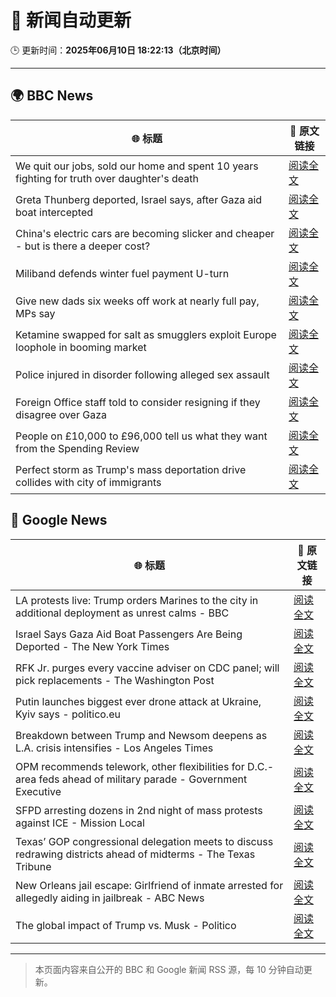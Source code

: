 # 🧠 新闻自动更新

🕒 更新时间：**2025年06月10日 18:22:13（北京时间）**

---

## 🌍 BBC News

| 🌐 标题 | 🔗 原文链接 |
|--------|-------------|
| We quit our jobs, sold our home and spent 10 years fighting for truth over daughter's death | [阅读全文](https://www.bbc.com/news/articles/cdxn5d4dzrwo) |
| Greta Thunberg deported, Israel says, after Gaza aid boat intercepted | [阅读全文](https://www.bbc.com/news/articles/c5y264x3nnno) |
| China's electric cars are becoming slicker and cheaper - but is there a deeper cost? | [阅读全文](https://www.bbc.com/news/articles/cy8d4v69jw6o) |
| Miliband defends winter fuel payment U-turn | [阅读全文](https://www.bbc.com/news/articles/c79e0qq3r31o) |
| Give new dads six weeks off work at nearly full pay, MPs say | [阅读全文](https://www.bbc.com/news/articles/crmk07jyjmxo) |
| Ketamine swapped for salt as smugglers exploit Europe loophole in booming market | [阅读全文](https://www.bbc.com/news/articles/c201jjgkvjlo) |
| Police injured in disorder following alleged sex assault | [阅读全文](https://www.bbc.com/news/articles/ckg4v04p008o) |
| Foreign Office staff told to consider resigning if they disagree over Gaza | [阅读全文](https://www.bbc.com/news/articles/cy8nzx1475ro) |
| People on £10,000 to £96,000 tell us what they want from the Spending Review | [阅读全文](https://www.bbc.com/news/articles/c1de612exp4o) |
| Perfect storm as Trump's mass deportation drive collides with city of immigrants | [阅读全文](https://www.bbc.com/news/articles/c3d47v7394go) |

## 📰 Google News

| 🌐 标题 | 🔗 原文链接 |
|--------|-------------|
| LA protests live: Trump orders Marines to the city in additional deployment as unrest calms - BBC | [阅读全文](https://news.google.com/rss/articles/CBMiVEFVX3lxTE9oUTRQTDBtMWppSFpNZmNyOTdoUDRHcHdLQXRXTUM0MmZKakN6bHhwdlpkeEhWeEJHZU15T1c0MElSOUhWME1neG1TeHQ5SVQ0OURTLQ?oc=5) |
| Israel Says Gaza Aid Boat Passengers Are Being Deported - The New York Times | [阅读全文](https://news.google.com/rss/articles/CBMioAFBVV95cUxQalFBOEVXMlNQMlJ4Rm9sQUgwemRNVUxvcHZUX2hEWmQtS3JCY1JXei1JVDZobnNyc0xQdzNYZUl5LTc1a2haMHJBa1VJcU9NMy1pY2tpX1pCN214dXpWalR4dDBRWlIxcUE5Qkdwd3dLTXFfQUdmSmlHanlKSzlQNUpGUzI0V21MMGpWc0VzYWdxOGo4RzY5eGJncXRPa2Vm?oc=5) |
| RFK Jr. purges every vaccine adviser on CDC panel; will pick replacements - The Washington Post | [阅读全文](https://news.google.com/rss/articles/CBMilgFBVV95cUxPd2tOSUIxeV85djg5YURaeFNRdXBZQjYtc2NMeWpaQmpwcE11Rk9MNktqbGszanRya1Q5TXBPX0lvUVBjV28taWNuVE92UmM2OW5iWnlhZ3RidWlmbnp6bnJoa0Vhb0Q1eWNhSkN1ZHlpdHNVVmJkZVp5VHR6UFYtbkZISTNNWlp4Q29mYU9ybUhyLWZYR0E?oc=5) |
| Putin launches biggest ever drone attack at Ukraine, Kyiv says - politico.eu | [阅读全文](https://news.google.com/rss/articles/CBMimgFBVV95cUxObUpXV3lGQWVqZW5lX1RpZTQzVnA2c1BwWTM4RjZzaXJnSmhqVXNrQzctbjFGaGM2YW40U2tRTWVlTTY3R3Y0LWJnWld2MXlDdDNMRllVbG5kLTczOXppZDg1UlFlNWpEWk5yVlNRN25pNEt1eUZ5M1lrSEJzLV9YRjl4UFFrZDZWRDBLTFJXLXo4SVlRd29kSHJn?oc=5) |
| Breakdown between Trump and Newsom deepens as L.A. crisis intensifies - Los Angeles Times | [阅读全文](https://news.google.com/rss/articles/CBMiswFBVV95cUxPTWYteHF2SG1nRU83T3VIYzI2cDJneVh2RlN0RlFXNGxaNVhtUHF0X1RnUE9aV0JyTHRvY05sc0ZsdUsteEVVWW95dWI3NXo1aEVUSGdIbDR0WTE2MldNN0ZUQjZONkZUMkxMTkdod0MteHVJYzV0YldfNTA3eU41a0V6b2VqTFhGQVpXSHVEOExyUWJFal9RS1JPZkVRY1BKZG05aUhDNlBLdTZwNmQ1XzlYVQ?oc=5) |
| OPM recommends telework, other flexibilities for D.C.-area feds ahead of military parade - Government Executive | [阅读全文](https://news.google.com/rss/articles/CBMixwFBVV95cUxPaWMxTFl2RzJ5VGdFaDJTNEljTHJzM3hHc1I3d2Fuc3pRcEQ0U3AxNlZjcmU1QUlDcFloVjRrUmlaQ0NsSERXY0lkdUQzc3U0dHRqLW9DeU5PTExiLUx0LTJYTE9SdktfaGd0LTZaSFYwSXo3VElneTBTbDdYS2tFX1pIQUhSOTQzMlZGbHB5b0FHcEcxdlpBaG01UXdldnhMeTFDS0w1dFBOVmk0MFdWc05zZi1GLVFKTlpyakR0clQ4ZVpwdUpv?oc=5) |
| SFPD arresting dozens in 2nd night of mass protests against ICE - Mission Local | [阅读全文](https://news.google.com/rss/articles/CBMiigFBVV95cUxQUjU1b3FaRndNaGotLTY0eVNEMC00amVwSDBGTVE1cjdkaWhiNi0zaDEwTmhxTGItaWtEajkxZnljTEwzd0FrUC16aWEtRDdjdEw0LTdwTWdHTlU2RVpjZDRvX09BN21Fai1DRjBscHZvYlBGTkRFN0dQODdwNmxsNVNNSzZuQUpkelE?oc=5) |
| Texas’ GOP congressional delegation meets to discuss redrawing districts ahead of midterms - The Texas Tribune | [阅读全文](https://news.google.com/rss/articles/CBMinAFBVV95cUxOTzhYWUJoZHBOeVFPeThsZE1FS2JLZDlvX1dVZ0VEVEdRdUk2elZhZUpEUFdWTjZwQ0g3TF9reXhrMnliczJXaW1PeEI4czVVaEp0d1Npa2pwVXVuU2JzQzZkeFlIMWdBTlEzWDY0aWZwVW04NDMxR01vNFFxczBLaGVVNXQtbWxJWVRHYS1ZUUxadW9ESkZ2RnA5WDk?oc=5) |
| New Orleans jail escape: Girlfriend of inmate arrested for allegedly aiding in jailbreak - ABC News | [阅读全文](https://news.google.com/rss/articles/CBMimwFBVV95cUxQUGdnMktjb0xQNy1FUHNfRVJ6VFB6RU5IMXQ1clF6RU5LTjVEeXJoaGVvalplZkhHbWJLQ2FNRW1KZVNsRjR6Vm1BdXl3LUxtZDNBZkRscHg3NWZrdkdOY21DWV9uMWdKRmVXVmRVOXdIVWJxeDQ3X2FmbF90S0hjYzBKLVlrZVBMS3JtV2xkaVJ4YmhmSzhEQXlhQdIBoAFBVV95cUxPX2RVX3VDcElFcXJ5MDN1aEVCVUN1WWhfbXpvalExT0d4VVFqVE10c3Z4VThOY2p5VE9aWko2bmwwbEVxZ1pqTW9pdThEb3BaSThBT1RhaWhNbGxGOWZKV0hHN1ZTNkRJN2xMQkY1ZXlWN0lvNEZlLVNpZVVwUDBKdzBmYVhVQ01DRDJfYTk5dlhjR0piVExDUjktMFBMeFI2?oc=5) |
| The global impact of Trump vs. Musk - Politico | [阅读全文](https://news.google.com/rss/articles/CBMijAFBVV95cUxNMGpULXlKRHBRV3NtRGJzdjlHU2R2SmJ1LXVKUDhCMFd2RzJFREduQ1ZIWFRyR052WU93QmhSSlluZUVrZ2FlTUpCRXpkSG93RFlPY3lMRjJhS3Q5TFg4MDczM2VrOHJ1YU1FdFduMzFYbXJ2VE5YNHB4cXZwS0xrbTdLcXZUeTZQTUxvdA?oc=5) |

---
> 本页面内容来自公开的 BBC 和 Google 新闻 RSS 源，每 10 分钟自动更新。
